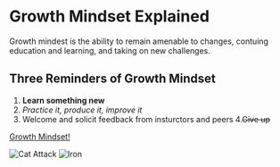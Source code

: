 # Growth Mindset Explained
Growth mindest is the ability to remain amenable to changes, contuing education and learning, and taking on new challenges. 
## Three Reminders of Growth Mindset
1. **Learn something new**
2. _Practice it, produce it, improve it_
3. Welcome and solicit feedback from insturctors and peers
4.~~Give up~~

[Growth Mindset!](https://www.mindsetworks.com/science/)

![Cat Attack](https://octodex.github.com/images/yaktocat.png)
![Iron](http://www.pngall.com/wp-content/uploads/4/Marvel-Transparent.png)

